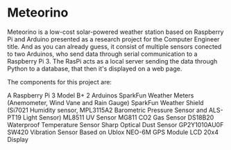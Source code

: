 # Meteorino
Meteorino is a low-cost solar-powered weather station based on Raspberry Pi and Arduino presented as a research project for the Computer Engineer title.
And as you can already guess, it consist of multiple sensors conected to two Arduinos, who send data through serial communication to a Raspberry Pi 3. The RasPi acts as a local server sending the data through Python to a database, that then it's displayed on a web page. 

The components for this project are:

A Raspberry Pi 3 Model B+
2 Arduinos
SparkFun Weather Meters (Anemometer, Wind Vane and Rain Gauge)
SparkFun Weather Shield (Si7021 Humidity sensor, MPL3115A2 Barometric Pressure Sensor and ALS-PT19 Light Sensor)
ML8511 UV Sensor
MG811 CO2 Gas Sensor
DS18B20 Waterproof Temperature Sensor
Sharp Optical Dust Sensor GP2Y1010AU0F
SW420 Vibration Sensor
Based on Ublox NEO-6M GPS Module
LCD 20x4 Display

